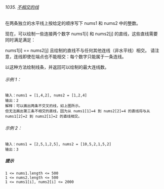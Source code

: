 ###### 1035. [不相交的线](https://leetcode-cn.com/problems/uncrossed-lines/)

在两条独立的水平线上按给定的顺序写下 nums1 和 nums2 中的整数。

现在，可以绘制一些连接两个数字 nums1[i] 和 nums2[j] 的直线，这些直线需要同时满足满足：

nums1[i] == nums2[j]
且绘制的直线不与任何其他连线（非水平线）相交。
请注意，连线即使在端点也不能相交：每个数字只能属于一条连线。

以这种方法绘制线条，并返回可以绘制的最大连线数。

###### 示例 1：

```
输入：nums1 = [1,4,2], nums2 = [1,2,4]
输出：2
解释：可以画出两条不交叉的线，如上图所示。 
但无法画出第三条不相交的直线，因为从 nums1[1]=4 到 nums2[2]=4 的直线将与从 nums1[2]=2 到 nums2[1]=2 的直线相交。
```

###### 示例 2：

```
输入：nums1 = [2,5,1,2,5], nums2 = [10,5,2,1,5,2]
输出：3
```
##### 提示

```
1 <= nums1.length <= 500
1 <= nums2.length <= 500
1 <= nums1[i], nums2[i] <= 2000
```


